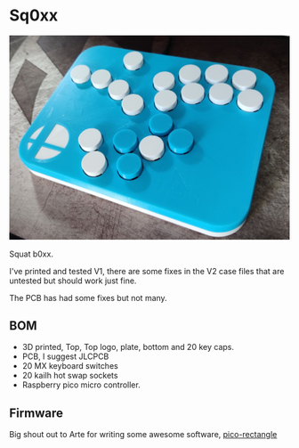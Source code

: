 # Sq0xx

![alt text](media/sq0xx.jpg "Image of sq0xx")

Squat b0xx.

I've printed and tested V1, there are some fixes in the V2 case files that are untested but should work just fine.

The PCB has had some fixes but not many.

## BOM
* 3D printed, Top, Top logo, plate, bottom and 20 key caps.
* PCB, I suggest JLCPCB
* 20 MX keyboard switches
* 20 kailh hot swap sockets
* Raspberry pico micro controller.

## Firmware
Big shout out to Arte for writing some awesome software, [pico-rectangle](https://github.com/JulienBernard3383279/pico-rectangle)